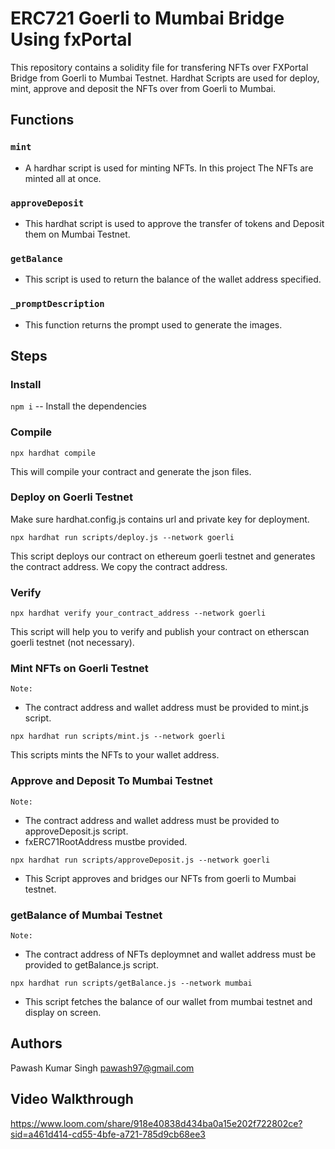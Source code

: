 # ERC721 Goerli to Mumbai Bridge Using fxPortal
This repository contains a solidity file for transfering NFTs over FXPortal Bridge from Goerli to Mumbai Testnet. Hardhat Scripts are used for deploy, mint, approve and deposit the NFTs over from Goerli to Mumbai.

## Functions
### `mint`
- A hardhar script is used for minting NFTs. In this project The NFTs are minted all at once.

### `approveDeposit`
- This hardhat script is used to approve the transfer of tokens and Deposit them on Mumbai Testnet.

### `getBalance`
- This script is used to return the balance of the wallet address specified.

### `_promptDescription`
- This function returns the prompt used to generate the images.

## Steps

### Install
`npm i` -- Install the dependencies

### Compile
`npx hardhat compile` 

This will compile your contract and generate the json files.

### Deploy on Goerli Testnet

Make sure hardhat.config.js contains url and private key for deployment.

`npx hardhat run scripts/deploy.js --network goerli`

This script deploys our contract on ethereum goerli testnet and generates the contract address.
We copy the contract address.

### Verify
`npx hardhat verify your_contract_address --network goerli`

This script will help you to verify and publish your contract on etherscan goerli testnet (not necessary).

### Mint NFTs on Goerli Testnet
`Note: `

- The contract address and wallet address must be provided to mint.js script.
 
`npx hardhat run scripts/mint.js --network goerli`

This scripts mints the NFTs to your wallet address.

### Approve and Deposit To Mumbai Testnet

`Note:`

- The contract address and wallet address must be provided to approveDeposit.js script.
- fxERC71RootAddress mustbe provided.
  
`npx hardhat run scripts/approveDeposit.js --network goerli`

- This Script approves and bridges our NFTs from goerli to Mumbai testnet.

### getBalance of Mumbai Testnet

`Note:`

- The contract address of NFTs deploymnet and wallet address must be provided to getBalance.js script.

`npx hardhat run scripts/getBalance.js --network mumbai`

- This script fetches the balance of our wallet from mumbai testnet and display on screen.



## Authors
Pawash Kumar Singh 
pawash97@gmail.com


## Video Walkthrough
https://www.loom.com/share/918e40838d434ba0a15e202f722802ce?sid=a461d414-cd55-4bfe-a721-785d9cb68ee3
